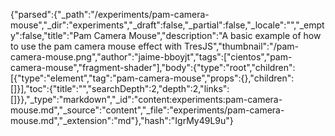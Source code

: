 {"parsed":{"_path":"/experiments/pam-camera-mouse","_dir":"experiments","_draft":false,"_partial":false,"_locale":"","_empty":false,"title":"Pam Camera Mouse","description":"A basic example of how to use the pam camera mouse effect with TresJS","thumbnail":"/pam-camera-mouse.png","author":"jaime-bboyjt","tags":["cientos","pam-camera-mouse","fragment-shader"],"body":{"type":"root","children":[{"type":"element","tag":"pam-camera-mouse","props":{},"children":[]}],"toc":{"title":"","searchDepth":2,"depth":2,"links":[]}},"_type":"markdown","_id":"content:experiments:pam-camera-mouse.md","_source":"content","_file":"experiments/pam-camera-mouse.md","_extension":"md"},"hash":"IgrMy49L9u"}